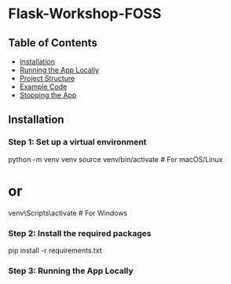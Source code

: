 # Flask-Workshop-FOSS

## Table of Contents
- [Installation](#installation)
- [Running the App Locally](#running-the-app-locally)
- [Project Structure](#project-structure)
- [Example Code](#example-code)
- [Stopping the App](#stopping-the-app)

## Installation

### Step 1: Set up a virtual environment

python -m venv venv
source venv/bin/activate  # For macOS/Linux
# or
venv\Scripts\activate     # For Windows

### Step 2: Install the required packages
pip install -r requirements.txt

### Step 3: Running the App Locally
